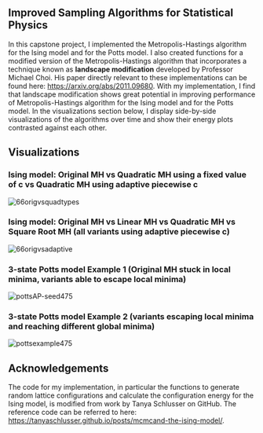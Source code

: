 ## Improved Sampling Algorithms for Statistical Physics
In this capstone project, I implemented the Metropolis-Hastings algorithm for the Ising model and for the Potts model. I also created functions for a modified version of the Metropolis-Hastings algorithm that incorporates a technique known as **landscape modification** developed by Professor Michael Choi. His paper directly relevant to these implementations can be found here: https://arxiv.org/abs/2011.09680. With my implementation, I find that landscape modification shows great potential in improving performance of Metropolis-Hastings algorithm for the Ising model and for the Potts model. In the visualizations section below, I display side-by-side visualizations of the algorithms over time and show their energy plots contrasted against each other. 

## Visualizations

### Ising model: Original MH vs Quadratic MH using a fixed value of c vs Quadratic MH using adaptive piecewise c
![66origvsquadtypes](https://github.com/nicolecaps/capstone/assets/111272955/c72e1d0b-efc9-47f1-8561-c2db3414e95a)

### Ising model: Original MH vs Linear MH vs Quadratic MH vs Square Root MH (all variants using adaptive piecewise c)
![66origvsadaptive](https://github.com/nicolecaps/capstone/assets/111272955/7fe213b9-b8bf-4069-90c0-294ec0660480)

### 3-state Potts model Example 1 (Original MH stuck in local minima, variants able to escape local minima)
![pottsAP-seed475](https://github.com/nicolecaps/capstone/assets/111272955/bc5d4be7-a4ac-4f89-ad92-5fe91eea3e37)

### 3-state Potts model Example 2 (variants escaping local minima and reaching different global minima)
![pottsexample475 ](https://github.com/nicolecaps/capstone/assets/111272955/6216ddba-8f02-4b8b-a01b-d0bd0178bc33)


## Acknowledgements
The code for my implementation, in particular the functions to generate random lattice configurations and calculate the configuration energy for the Ising model, is modified from work by Tanya Schlusser on GitHub. The reference code can be referred to here: https://tanyaschlusser.github.io/posts/mcmcand-the-ising-model/.
